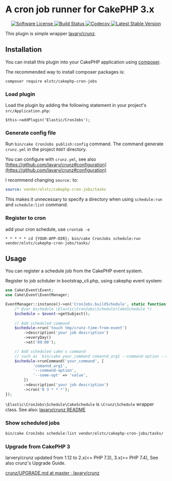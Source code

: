 # A cron job runner for CakePHP 3.x

<p align="center">
    <a href="LICENSE.txt" target="_blank">
        <img alt="Software License" src="https://img.shields.io/badge/license-MIT-brightgreen.svg?style=flat-square">
    </a>
    <a href="https://github.com/nojimage/cakephp-cron-jobs/actions" target="_blank">
        <img alt="Build Status" src="https://img.shields.io/github/workflow/status/nojimage/cakephp-cron-jobs/CakePHP%20Plugin%20CI/cake4?style=flat-square">
    </a>
    <a href="https://codecov.io/gh/nojimage/cakephp-cron-jobs" target="_blank">
        <img alt="Codecov" src="https://img.shields.io/codecov/c/github/nojimage/cakephp-cron-jobs.svg?style=flat-square">
    </a>
    <a href="https://packagist.org/packages/elstc/cakephp-cron-jobs" target="_blank">
        <img alt="Latest Stable Version" src="https://img.shields.io/packagist/v/elstc/cakephp-cron-jobs.svg?style=flat-square">
    </a>
</p>

This plugin is simple wrapper [lavary/crunz](https://github.com/lavary/crunz).


## Installation

You can install this plugin into your CakePHP application using [composer](http://getcomposer.org).

The recommended way to install composer packages is:

```
composer require elstc/cakephp-cron-jobs
```

### Load plugin

Load the plugin by adding the following statement in your project's `src/Application.php`:

```
$this->addPlugin('Elastic/CronJobs');
```

### Generate config file

Run `bin/cake CronJobs publish:config` command.
The command generate `crunz.yml` in the project `ROOT` directory.

You can configure with `crunz.yml`, see also [https://github.com/lavary/crunz#configuration](https://github.com/lavary/crunz#configuration)

I recommend changing `source:` to:

```yaml
source: vendor/elstc/cakephp-cron-jobs/tasks
```

This makes it unnecessary to specify a directory when using `schedule:run` and `schedule:list` command.

### Register to cron

add your cron schedule, use `crontab -e`

```
* * * * * cd {YOUR-APP-DIR}; bin/cake CronJobs schedule:run vendor/elstc/cakephp-cron-jobs/tasks/
```

## Usage

You can register a schedule job from the CakePHP event system.

Register to job schduler in bootstrap_cli.php, using cakephp event system:

```php
use Cake\Event\Event;
use Cake\Event\EventManager;

EventManager::instance()->on('CronJobs.buildSchedule', static function (Event $event) {
    /* @var $schedule \Elastic\CronJobs\Schedule\CakeSchedule */
    $schedule = $event->getSubject();
    
    // Add scheduled command
    $schedule->run('touch tmp/crunz-time-from-event')
        ->description('your job description')
        ->everyDay()
        ->at('09:00');

    // Add scheduled cake's command
    // such as `bin/cake your_command comannd_arg1 --command-option --some-opt=value`
    $schedule->runCommand('your_command', [
            'comannd_arg1',
            '--command-option',
            '--some-opt' => 'value',
        ])
        ->description('your job description')
        ->cron('0 3 * * *');
});
```

`\Elastic\CronJobs\Schedule\CakeSchedule` is `\Crunz\Schedule` wrapper class.
See also: [lavary/crunz README](https://github.com/lavary/crunz#crunz)

### Show scheduled jobs

```sh
bin/cake CronJobs schedule:list vendor/elstc/cakephp-cron-jobs/tasks/
```

### Upgrade from CakePHP 3

larvery/crunz updated from 1.12 to 2.x(<= PHP 7.3), 3.x(>= PHP 7.4), See also crunz's Upgrade Guide.

[crunz/UPGRADE\.md at master · lavary/crunz](https://github.com/lavary/crunz/blob/master/UPGRADE.md)
